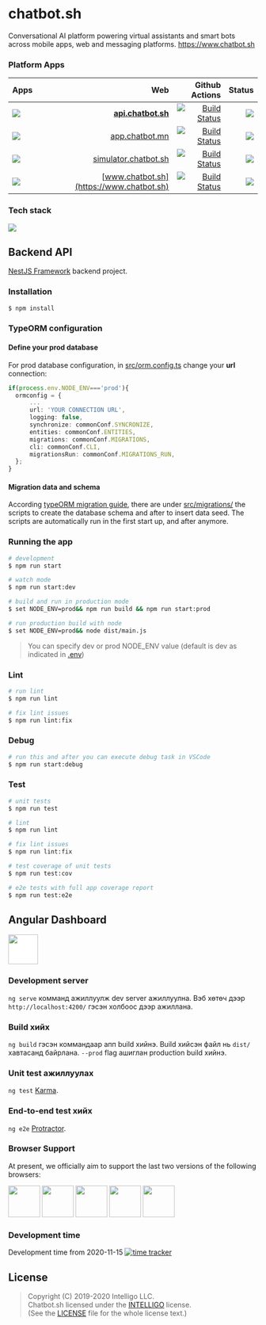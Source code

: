 # chatbot.sh

Conversational AI platform powering virtual assistants and smart bots across mobile apps, web and messaging platforms. https://www.chatbot.sh

### Platform Apps

| Apps             |                                                    Web |                                                                                                                                                                     Github Actions | Status |
| ---------------- | -----------------------------------------------------: | ---------------------------------------------------------------------------------------------------------------------------------------------------------------------------------: | -----: |
| ![][api-chatbot] |         **[api.chatbot.sh](https://api.chatbot.sh)** |         [![Build Status](https://github.com/intelligo-mn/chatbot.sh/workflows/backend/badge.svg)](https://github.com/intelligo-mn/chatbot.sh/actions?workflow=backend) | ![][heroku]       |
| ![][stu-chatbot] |             [app.chatbot.mn](https://app.chatbot.sh) |           [![Build Status](https://github.com/intelligo-mn/chatbot.sh/workflows/studio/badge.svg)](https://github.com/intelligo-mn/chatbot.sh/actions?workflow=studio) | ![][heroku]       |
| ![][sim-chatbot] | [simulator.chatbot.sh](https://simulator.chatbot.sh) |     [![Build Status](https://github.com/intelligo-mn/chatbot.sh/workflows/simulator/badge.svg)](https://github.com/intelligo-mn/chatbot.sh/actions?workflow=simulator) | ![][heroku]       |
| ![][www-chatbot] |             [www.chatbot.sh](https://www.chatbot.sh) | [![Build Status](https://github.com/intelligo-mn/chatbot.sh/workflows/marketplace/badge.svg)](https://github.com/intelligo-mn/chatbot.sh/actions?workflow=marketplace) | ![][heroku]      |

### Tech stack

[<img src="https://github.com/intelligo-mn/jisho.mn/blob/master/.github/assets/stack.png"/>](https://chatbot.sh)

## Backend API

[NestJS Framework](https://github.com/nestjs/nest) backend project.

### Installation

```bash
$ npm install
```

### TypeORM configuration

#### Define your prod database

For prod database configuration,
in [src/orm.config.ts](src/orm.config.ts) change your **url** connection:

```ts
if(process.env.NODE_ENV==='prod'){
  ormconfig = {
      ...
      url: 'YOUR CONNECTION URL',
      logging: false,
      synchronize: commonConf.SYNCRONIZE,
      entities: commonConf.ENTITIES,
      migrations: commonConf.MIGRATIONS,
      cli: commonConf.CLI,
      migrationsRun: commonConf.MIGRATIONS_RUN,
  };
}

```

#### Migration data and schema

According [typeORM migration guide](https://github.com/typeorm/typeorm/blob/master/docs/migrations.md),
there are under [src/migrations/](src/migrations/) the scripts to create the database schema and after to insert data seed.
The scripts are automatically run in the first start up, and after anymore.

### Running the app

```bash
# development
$ npm run start

# watch mode
$ npm run start:dev

# build and run in production mode
$ set NODE_ENV=prod&& npm run build && npm run start:prod

# run production build with node
$ set NODE_ENV=prod&& node dist/main.js
```

> You can specify dev or prod NODE_ENV value (default is dev as indicated in [.env](.env))

### Lint

```bash
# run lint
$ npm run lint

# fix lint issues
$ npm run lint:fix

```

### Debug

```bash
# run this and after you can execute debug task in VSCode
$ npm run start:debug

```

### Test

```bash
# unit tests
$ npm run test

# lint
$ npm run lint

# fix lint issues
$ npm run lint:fix

# test coverage of unit tests
$ npm run test:cov

# e2e tests with full app coverage report
$ npm run test:e2e

```

## Angular Dashboard

[<img src="https://raw.githubusercontent.com/creativetimofficial/public-assets/master/logos/angular-logo.png" width="60" height="60" style="background:white;"/>](https://www.creative-tim.com/product/argon-dashboard-pro-angular)

### Development server

`ng serve` комманд ажиллуулж dev server ажиллуулна. Вэб хөтөч дээр `http://localhost:4200/` гэсэн холбоос дээр ажиллана. 

### Build хийх

`ng build` гэсэн коммандаар апп build хийнэ. Build хийсэн файл нь `dist/` хавтасанд байрлана. `--prod` flag ашиглан production build хийнэ.

### Unit test ажиллуулах

`ng test` [Karma](https://karma-runner.github.io).

### End-to-end test хийх

`ng e2e` [Protractor](http://www.protractortest.org/).

### Browser Support

At present, we officially aim to support the last two versions of the following browsers:

<img src="https://s3.amazonaws.com/creativetim_bucket/github/browser/chrome.png" width="64" height="64"> <img src="https://s3.amazonaws.com/creativetim_bucket/github/browser/firefox.png" width="64" height="64"> <img src="https://s3.amazonaws.com/creativetim_bucket/github/browser/edge.png" width="64" height="64"> <img src="https://s3.amazonaws.com/creativetim_bucket/github/browser/safari.png" width="64" height="64"> <img src="https://s3.amazonaws.com/creativetim_bucket/github/browser/opera.png" width="64" height="64">

### Development time 

Development time from 2020-11-15 [![time tracker](https://wakatime.com/badge/github/intelligo-io/chatbot.sh.svg)](https://wakatime.com/badge/github/intelligo-io/chatbot.sh)

## License

> Copyright (C) 2019-2020 Intelligo LLC.  
> Chatbot.sh licensed under the [INTELLIGO](./LICENSE) license.  
> (See the [LICENSE](./LICENSE) file for the whole license text.)

[api-chatbot]: https://img.shields.io/badge/backend-chatbot.sh-007acc?style=flat-square&logo=node.js&logoWidth=18
[stu-chatbot]: https://img.shields.io/badge/studio-chatbot.sh-007acc?style=flat-square&logo=angular&logoWidth=32
[sim-chatbot]: https://img.shields.io/badge/simulator-chatbot.sh-007acc?style=flat-square&logo=angular
[www-chatbot]: https://img.shields.io/badge/www-chatbot.sh-007acc?style=flat-square&logo=angular&logoWidth=37

[heroku]: https://img.shields.io/badge/heroku-DEPLOYED-40a6bc?style=flat&logo=heroku&labelColor=0d1d25
